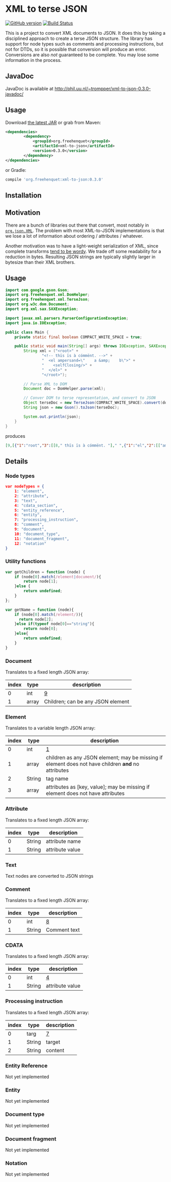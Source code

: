 # XML to terse JSON
[![GitHub version](https://badge.fury.io/gh/digitalheir%2Fjava-xml-to-json.svg)](http://badge.fury.io/gh/digitalheir%2Fjava-xml-to-json)
[![Build Status](https://travis-ci.org/digitalheir/java-xml-to-json.svg?branch=master)](https://travis-ci.org/digitalheir/java-xml-to-json)

This is a project to convert XML documents to JSON. It does this by taking a disciplined approach
 to create a terse JSON structure. The library has support for node types such as comments and processing instructions,
 but not for DTDs, so it is possible that conversion will produce an error. Conversions are also *not* guaranteed to be
 complete. You may lose some information in the process.

## JavaDoc
JavaDoc is available at http://phil.uu.nl/~trompper/xml-to-json-0.3.0-javadoc/

## Usage
Download [the latest JAR](https://github.com/digitalheir/java-xml-to-json/releases/latest) or grab from Maven:

```xml
<dependencies>
        <dependency>
            <groupId>org.freehenquet</groupId>
            <artifactId>xml-to-json</artifactId>
            <version>0.3.0</version>
        </dependency>
</dependencies>
```

or Gradle:
```groovy
compile 'org.freehenquet:xml-to-json:0.3.0'
```

## Installation


## Motivation
There are a bunch of libraries out there that convert, most notably in [`org.json.XML`](http://www.json.org/javadoc/org/json/XML.html). 
The problem with most XML-to-JSON implementations is that we lose a lot of information about ordering / attributes / whatever.

Another motivation was to have a light-weight serialization of XML, since complete transforms 
[tend to be wordy](https://github.com/digitalheir/ruby-xml-to-json). We 
trade off  some readability for a reduction in bytes. Resulting JSON strings are typically slightly larger in bytesize 
than their XML brothers.

## Usage
```java
import com.google.gson.Gson;
import org.freehenquet.xml.DomHelper;
import org.freehenquet.xml.TerseJson;
import org.w3c.dom.Document;
import org.xml.sax.SAXException;

import javax.xml.parsers.ParserConfigurationException;
import java.io.IOException;

public class Main {
    private static final boolean COMPACT_WHITE_SPACE = true;

    public static void main(String[] args) throws IOException, SAXException, ParserConfigurationException {
        String xml = ("<root>" +
                "<!-- thïs ïs à cómmënt. -->" +
                "  <el ampersand=\"    a &amp;    b\">" +
                "    <selfClosing/>" +
                "  </el>" +
                "</root>");

        // Parse XML to DOM
        Document doc = DomHelper.parse(xml);

        // Conver DOM to terse representation, and convert to JSON
        Object terseDoc = new TerseJson(COMPACT_WHITE_SPACE).convert(doc);
        String json = new Gson().toJson(terseDoc);

        System.out.println(json);
    }
}
```

produces

```json
[9,[{"1":"root","3":[[8," thïs ïs à cómmënt. "]," ",{"1":"el","2":[["ampersand","    a \u0026    b"]],"3":[" ",{"1":"selfClosing"}," "]}]}]]
```

## Details

### Node types
```json
var nodeTypes = { 
    1: "element",
    2: "attribute",
    3: "text",
    4: "cdata_section",
    5: "entity_reference",
    6: "entity",
    7: "processing_instruction",
    8: "comment",
    9: "document",
    10: "document_type",
    11: "document_fragment",
    12: "notation"
}
```

### Utility functions
```js
var getChildren = function (node) {
    if (node[0].match(/element|document/){
        return node[1];
    }else {
        return undefined;
    }
};

var getName = function (node){
    if (node[0].match(/element/)){
      return node[2];
    }else if(typeof node[0]=="string"){
        return node[0];
    }else{
        return undefined;
    }
}

```

### Document
Translates to a fixed length JSON array:

|index|type|description|
|---|---|---|
|0|int|[9](#node-types)|
|1|array|Children; can be any JSON element|

### Element
Translates to a variable length JSON array:

|index|type|description|
|---|---|---|
|0|int|[1](#node-types)|
|1|array|children as any JSON element; may be missing if element does not have children **and** no attributes|
|2|String|tag name|
|3|array|attributes as [key, value]; may be missing if element does not have attributes|

### Attribute
Translates to a fixed length JSON array:

|index|type|description|
|---|---|---|
|0|String|attribute name|
|1|String|attribute value|

### Text
Text nodes are converted to JSON strings

### Comment
Translates to a fixed length JSON array:

|index|type|description|
|---|---|---|
|0|int|[8](#node-types)|
|1|String|Comment text|

### CDATA
Translates to a fixed length JSON array:

|index|type|description|
|---|---|---|
|0|int|[4](#node-types)|
|1|String|attribute value|

### Processing instruction
Translates to a fixed length JSON array:

|index|type|description|
|---|---|---|
|0|targ|[7](#node-types)|
|1|String|target|
|2|String|content|

### Entity Reference
Not yet implemented

### Entity 
Not yet implemented

### Document type
Not yet implemented

### Document fragment
Not yet implemented

### Notation
Not yet implemented
